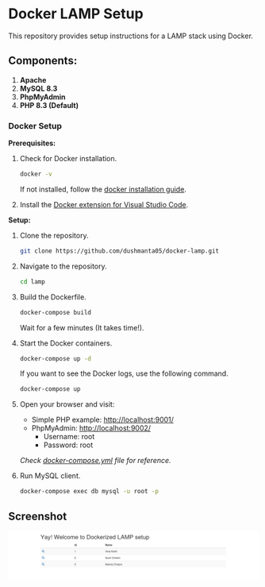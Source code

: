 # Docker LAMP Setup

This repository provides setup instructions for a LAMP stack using Docker.

## Components:

1. **Apache**
2. **MySQL 8.3**
3. **PhpMyAdmin**
4. **PHP 8.3 (Default)**

### Docker Setup

**Prerequisites:**

1. Check for Docker installation.

   ```bash
   docker -v
   ```

   If not installed, follow the [docker installation guide](https://docs.docker.com/engine/install/ubuntu/).

2. Install the [Docker extension for Visual Studio Code](https://marketplace.visualstudio.com/items?itemName=ms-azuretools.vscode-docker).

**Setup:**

1. Clone the repository.

   ```bash
   git clone https://github.com/dushmanta05/docker-lamp.git
   ```

2. Navigate to the repository.

   ```bash
   cd lamp
   ```

3. Build the Dockerfile.

   ```bash
   docker-compose build
   ```

   Wait for a few minutes (It takes time!).

4. Start the Docker containers.

   ```bash
   docker-compose up -d
   ```

   If you want to see the Docker logs, use the following command.

   ```bash
   docker-compose up
   ```

5. Open your browser and visit:

   - Simple PHP example: [http://localhost:9001/](http://localhost:9001/)
   - PhpMyAdmin: [http://localhost:9002/](http://localhost:9002/)
     - Username: root
     - Password: root

   _Check [docker-compose.yml](docker-compose.yml) file for reference._

6. Run MySQL client.

   ```bash
   docker-compose exec db mysql -u root -p
   ```

## Screenshot

![Example](Documents/Images/screenshot.png)
